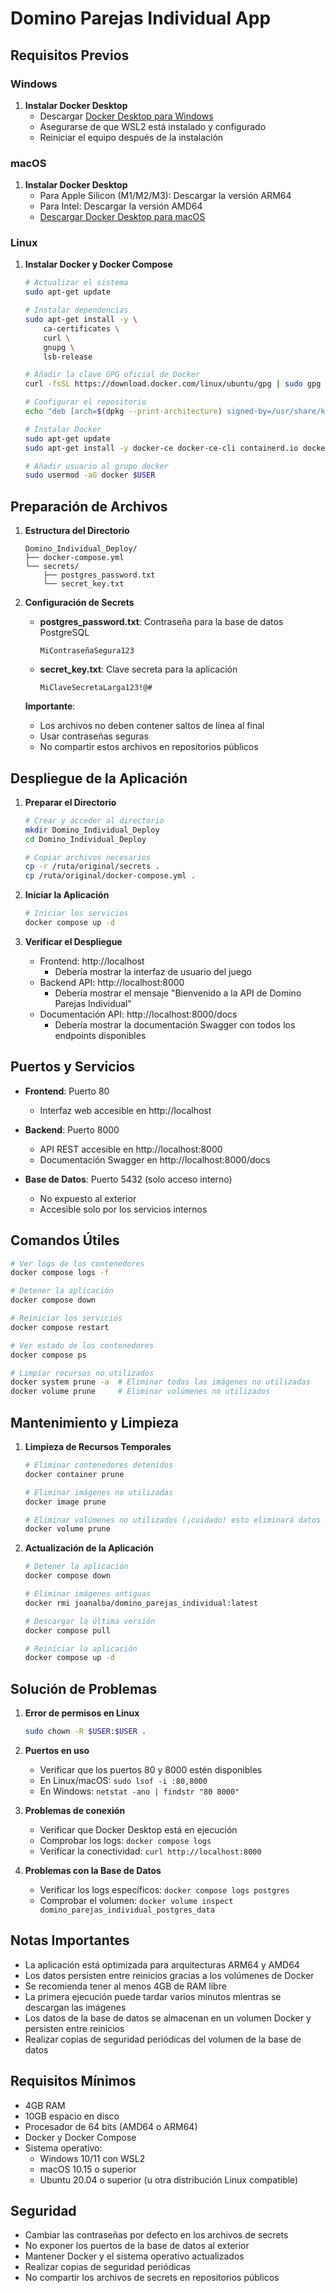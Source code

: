 # Domino Parejas Individual App

## Requisitos Previos

### Windows
1. **Instalar Docker Desktop**
   - Descargar [Docker Desktop para Windows](https://www.docker.com/products/docker-desktop/)
   - Asegurarse de que WSL2 está instalado y configurado
   - Reiniciar el equipo después de la instalación

### macOS
1. **Instalar Docker Desktop**
   - Para Apple Silicon (M1/M2/M3): Descargar la versión ARM64
   - Para Intel: Descargar la versión AMD64
   - [Descargar Docker Desktop para macOS](https://www.docker.com/products/docker-desktop/)

### Linux
1. **Instalar Docker y Docker Compose**
   ```bash
   # Actualizar el sistema
   sudo apt-get update

   # Instalar dependencias
   sudo apt-get install -y \
       ca-certificates \
       curl \
       gnupg \
       lsb-release

   # Añadir la clave GPG oficial de Docker
   curl -fsSL https://download.docker.com/linux/ubuntu/gpg | sudo gpg --dearmor -o /usr/share/keyrings/docker-archive-keyring.gpg

   # Configurar el repositorio
   echo "deb [arch=$(dpkg --print-architecture) signed-by=/usr/share/keyrings/docker-archive-keyring.gpg] https://download.docker.com/linux/ubuntu $(lsb_release -cs) stable" | sudo tee /etc/apt/sources.list.d/docker.list > /dev/null

   # Instalar Docker
   sudo apt-get update
   sudo apt-get install -y docker-ce docker-ce-cli containerd.io docker-compose-plugin

   # Añadir usuario al grupo docker
   sudo usermod -aG docker $USER
   ```

## Preparación de Archivos

1. **Estructura del Directorio**
   ```
   Domino_Individual_Deploy/
   ├── docker-compose.yml
   └── secrets/
       ├── postgres_password.txt
       └── secret_key.txt
   ```

2. **Configuración de Secrets**
   - **postgres_password.txt**: Contraseña para la base de datos PostgreSQL
     ```
     MiContraseñaSegura123
     ```
   - **secret_key.txt**: Clave secreta para la aplicación
     ```
     MiClaveSecretaLarga123!@#
     ```
   
   **Importante**: 
   - Los archivos no deben contener saltos de línea al final
   - Usar contraseñas seguras
   - No compartir estos archivos en repositorios públicos

## Despliegue de la Aplicación

1. **Preparar el Directorio**
   ```bash
   # Crear y acceder al directorio
   mkdir Domino_Individual_Deploy
   cd Domino_Individual_Deploy
   
   # Copiar archivos necesarios
   cp -r /ruta/original/secrets .
   cp /ruta/original/docker-compose.yml .
   ```

2. **Iniciar la Aplicación**
   ```bash
   # Iniciar los servicios
   docker compose up -d
   ```

3. **Verificar el Despliegue**
   - Frontend: http://localhost
     - Debería mostrar la interfaz de usuario del juego
   - Backend API: http://localhost:8000
     - Debería mostrar el mensaje "Bienvenido a la API de Domino Parejas Individual"
   - Documentación API: http://localhost:8000/docs
     - Debería mostrar la documentación Swagger con todos los endpoints disponibles

## Puertos y Servicios

- **Frontend**: Puerto 80
  - Interfaz web accesible en http://localhost
  
- **Backend**: Puerto 8000
  - API REST accesible en http://localhost:8000
  - Documentación Swagger en http://localhost:8000/docs
  
- **Base de Datos**: Puerto 5432 (solo acceso interno)
  - No expuesto al exterior
  - Accesible solo por los servicios internos

## Comandos Útiles

```bash
# Ver logs de los contenedores
docker compose logs -f

# Detener la aplicación
docker compose down

# Reiniciar los servicios
docker compose restart

# Ver estado de los contenedores
docker compose ps

# Limpiar recursos no utilizados
docker system prune -a  # Eliminar todas las imágenes no utilizadas
docker volume prune     # Eliminar volúmenes no utilizados
```

## Mantenimiento y Limpieza

1. **Limpieza de Recursos Temporales**
   ```bash
   # Eliminar contenedores detenidos
   docker container prune

   # Eliminar imágenes no utilizadas
   docker image prune

   # Eliminar volúmenes no utilizados (¡cuidado! esto eliminará datos persistentes)
   docker volume prune
   ```

2. **Actualización de la Aplicación**
   ```bash
   # Detener la aplicación
   docker compose down

   # Eliminar imágenes antiguas
   docker rmi joanalba/domino_parejas_individual:latest

   # Descargar la última versión
   docker compose pull

   # Reiniciar la aplicación
   docker compose up -d
   ```

## Solución de Problemas

1. **Error de permisos en Linux**
   ```bash
   sudo chown -R $USER:$USER .
   ```

2. **Puertos en uso**
   - Verificar que los puertos 80 y 8000 estén disponibles
   - En Linux/macOS: `sudo lsof -i :80,8000`
   - En Windows: `netstat -ano | findstr "80 8000"`

3. **Problemas de conexión**
   - Verificar que Docker Desktop está en ejecución
   - Comprobar los logs: `docker compose logs`
   - Verificar la conectividad: `curl http://localhost:8000`

4. **Problemas con la Base de Datos**
   - Verificar los logs específicos: `docker compose logs postgres`
   - Comprobar el volumen: `docker volume inspect domino_parejas_individual_postgres_data`

## Notas Importantes

- La aplicación está optimizada para arquitecturas ARM64 y AMD64
- Los datos persisten entre reinicios gracias a los volúmenes de Docker
- Se recomienda tener al menos 4GB de RAM libre
- La primera ejecución puede tardar varios minutos mientras se descargan las imágenes
- Los datos de la base de datos se almacenan en un volumen Docker y persisten entre reinicios
- Realizar copias de seguridad periódicas del volumen de la base de datos

## Requisitos Mínimos

- 4GB RAM
- 10GB espacio en disco
- Procesador de 64 bits (AMD64 o ARM64)
- Docker y Docker Compose
- Sistema operativo:
  - Windows 10/11 con WSL2
  - macOS 10.15 o superior
  - Ubuntu 20.04 o superior (u otra distribución Linux compatible)

## Seguridad

- Cambiar las contraseñas por defecto en los archivos de secrets
- No exponer los puertos de la base de datos al exterior
- Mantener Docker y el sistema operativo actualizados
- Realizar copias de seguridad periódicas
- No compartir los archivos de secrets en repositorios públicos
